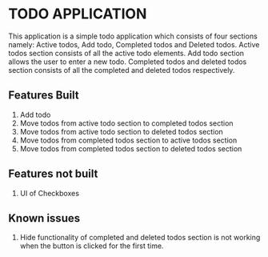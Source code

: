 # TODO APPLICATION

This application is a simple todo application which consists of four sections namely: Active todos, Add todo, Completed todos and Deleted todos.
Active todos section consists of all the active todo elements. Add todo section allows the user to enter a new todo. Completed todos and deleted todos section consists of all the completed and deleted todos respectively.

## Features Built

1. Add todo
2. Move todos from active todo section to completed todos section
3. Move todos from active todo section to deleted todos section
4. Move todos from completed todos section to active todos section
5. Move todos from completed todos section to deleted todos section

## Features not built

1. UI of Checkboxes 

## Known issues

1. Hide functionality of completed and deleted todos section is not working when the button is clicked for the first time. 

